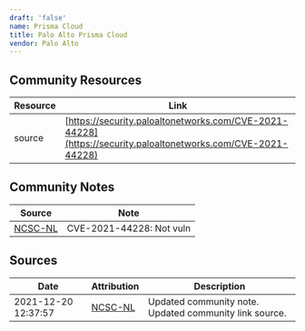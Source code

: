 ```yaml
---
draft: 'false'
name: Prisma Cloud
title: Palo Alto Prisma Cloud
vendor: Palo Alto
---
```



## Community Resources
| Resource | Link |
| --- | --- |
| source | [https://security.paloaltonetworks.com/CVE-2021-44228](https://security.paloaltonetworks.com/CVE-2021-44228) |

## Community Notes
| Source | Note |
| --- | --- |
| [NCSC-NL](https://github.com/NCSC-NL/log4shell/blob/main/software/README.md) | CVE-2021-44228: Not vuln </ul> |

## Sources
| Date | Attribution | Description |
| --- | --- | --- |
| 2021-12-20 12:37:57 | [NCSC-NL](https://github.com/NCSC-NL/log4shell/blob/main/software/README.md) | Updated community note. Updated community link source.  |
